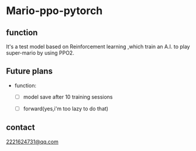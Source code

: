 # Mario-ppo-pytorch

## function
It's a test model based on Reinforcement learning ,which train an A.I. to play super-mario by using PPO2.

## Future plans
* function:
  
  -[ ] model save after 10 training sessions
  
  -[ ] forward(yes,i'm too lazy to do that)

## contact
  2221624731@qq.com
